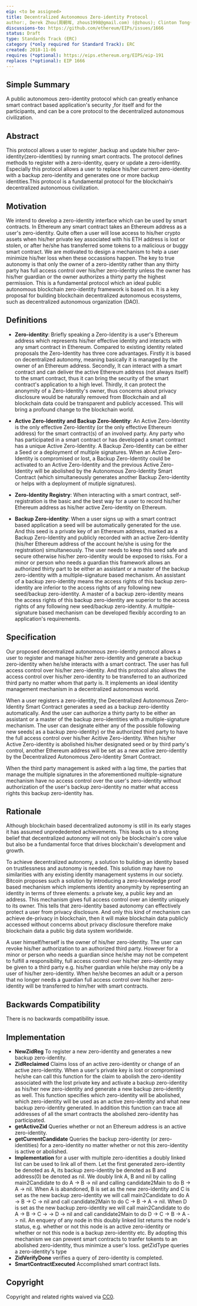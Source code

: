 ```yaml
---
eip: <to be assigned>
title: Decentralized Autonomous Zero-identity Protocol
author:, Derek Zhou(周朝晖, zhous1998@gmail.com) (@zhous); Clinton Tong(21239506@qq.com); Yuefei Tan(whtyfhas@gmail.com)</a>; 
discussions-to: https://github.com/ethereum/EIPs/issues/1666
status: Draft
type: Standards Track (ERC)
category (*only required for Standard Track): ERC
created: 2018-11-06
requires (*optional): https://eips.ethereum.org/EIPS/eip-191
replaces (*optional): EIP 1666
---
```


## Simple Summary
A public autonomous zero-identity protocol which can greatly enhance smart contract based application's security ,for itself and for the participants, and can be a core protocol to the decentralized autonomous civilization. 

## Abstract
This protocol allows a user to register ,backup and update his/her zero-identity(zero-identities) by running smart contracts. The protocol defines methods to register with a zero-identity, query or update a zero-identity. Especially this protocol allows a user to replace his/her current zero-identity with a backup zero-identity and generates one or more backup identities.This protocol is a fundamental protocol for the blockchain‘s decentralized autonomous civilization.

## Motivation
We intend to develop a zero-identity interface which can be used by smart contracts. In Ethereum any smart contract takes an Ethereum address as a user's zero-identity. Quite often a user will lose access to his/her crypto assets when his/her private key associated with his ETH address is lost or stolen, or after he/she has transferred some tokens to a malicious or buggy smart contract. We are motivated to design a mechanism to help a user minimize his/her loss when these occassions happen.
The key to true autonomy is that only the owner of a zero-identity rather than any thirty party has full access control over his/her zero-identity unless the owner has his/her guardian or the owner authorizes a thirty party the highest permission. 
This is a fundamental protocol which an ideal public autonomous blockchain zero-identity framework is based on. It is a key proposal for building blockchain decentralized autonomous ecosystems, such as decentralized autonomous organization (DAO).

## Definitions
* **Zero-identity**: Briefly speaking a Zero-Identity is a user's Ethereum address which represents his/her effective identity and interacts with any smart contract in Ethereum. Compared to existing identity related proposals the Zero-Identity has three core advantages. Firstly it is based on decentralized autonomy, meaning basically it is managed by the owner of an Ethereum address. Secondly, It can interact with a smart contract and can deliver the active Ethereum address (not always itself) to the smart contract, thus it can bring the security of the smart contract's application to a high level. Thirdly, it can protect the anonymity of a Zero-Identity's owner, thus concerns about privacy disclosure would be naturally removed from Blockchain and all blockchain data could be transparent and publicly accessed. This will bring a profound change to the blockchain world.

* **Active Zero-Identity and Backup Zero-Identity**: An Active Zero-Identity is the only effective Zero-Identity (or the only effective Ethereum address) for the smart contract(s) of an involved party. Any party who has participated in a smart contract or has developed a smart contract has a unique Active Zero-Identity. A Backup Zero-Identity can be either a Seed or a deployment of multiple signatures. When an Active Zero-Identity is compromised or lost, a Backup Zero-Identity could be activated to an Active Zero-Identity and the previous Active Zero-Identity will be abolished by the Autonomous Zero-Identity Smart Contract (which simultaneously generates another Backup Zero-identity or helps with a deployment of mutiple signatures).  

* **Zero-Identity Registry**: When interacting with a smart contract, self-registration is the basic and the best way for a user to record his/her Ethereum address as his/her active Zero-identity on Ethereum.

* **Backup Zero-identity**: When a user signs up with a smart contract based application a seed will be automatically generated for the use. And this seed is a private key of an Ethereum address, marked as a Backup Zero-Identity and publicly recorded with an active Zero-Identity (his/her Ethereum address of the account he/she is using for the registration) simultaneously. The user needs to keep this seed safe and secure otherwise his/her zero-identity would be exposed to risks. For a minor or person who needs a guardian this framework allows an authorized thirty part to be either an assistant or a master of the backup zero-identity with a multiple-signature based mechanism. An assistant of a backup zero-identity means the access rights of this backup zero-identity are inferior to the access rights of any following new seed/backup zero-identity. A master of a backup zero-identity means the access rights of this backup zero-identity are superior to the access rights of any following new seed/backup zero-identity. A multiple-signature based mechanism can be developed flexibly according to an application's requirements.

## Specification
Our proposed decentralized autonomous zero-identity protocol allows a user to register and manage his/her zero-identity and generate a backup zero-identity when he/she interacts with a smart contract. The user has full access control over his/her zero-identity. And this protocol also allows the access control over his/her zero-identity to be transferred to an authorized third party no matter whom that party is. It implements an ideal identity management mechanism in a decentralized autonomous world. 

When a user registers a zero-identity, the Decentralized Autonomous Zero-Identity Smart Contract generates a seed as a backup zero-identity automatically. And the user can authorize a thirty party to be either an assistant or a master of the backup zero-identities with a multiple-signature mechanism. The user can designate either any of the possible following new seeds( as a backup zero-identity) or the authorized third party to have the full access control over his/her Acitive Zero-identity. When his/her Active Zero-identity is abolished his/her designated seed or by third party's control, another Ethereum address will be set as a new active zero-identity by the Decentralized Autonomous Zero-Identity Smart Contract.

When the third party management is asked with a lag time, the parties that manage the multiple signatures in the aforementioned multiple-signature mechanism have no access control over the user's zero-identity without authorization of the user's backup zero-identity no matter what access rights this backup zero-identity has.

## Rationale
Although blockchain based decentralized autonomy is still in its early stages it has assumed unprededented achievements. This leads us to a strong belief that decentralized autonomy will not only be blockchain's core value but also be a fundamental force that drives blockchain's development and growth.

To achieve decentralized autonomy, a solution to building an identity based on trustlessness and autonomy is needed. This solution may have no similarities with any existing identity management systems in our society. Bitcoin proposes such a solution by introducing a zero-knowledge proof based mechanism which implements identity anonymity by representing an identity in terms of three elements: a private key, a public key and an address. This mechanism gives full access control over an identity uniquely to its owner. This tells that zero-identity based autonomy can effectively protect a user from privacy disclosure. And only this kind of mechanism can achieve de-privacy in blockchain, then it will make blockchain data publicly accessed without concerns about privacy disclosure therefore make blockchain data a public big data system worldwide.

A user himself/herself is the owner of his/her zero-identity. The user can revoke his/her authorization to an authorized third party. However for a minor or person who needs a guardian since he/she may not be competent to fulfill a responsibility, full access control over his/her zero-identity may be given to a third party e.g. his/her guardian while he/she may only be a user of his/her zero-identity. When he/she becomes an adult or a person that no longer needs a guardian full access control over his/her zero-identity will be transferred  to him/her with smart contracts.  

## Backwards Compatibility
There is no backwards compatibility issue. 

## Implementation
* **NewZidReg** To register a new zero-identity and generates a new backup zero-identity.
* **ZidReclaimed** Claims loss of an active zero-identity or change of an active zero-identity. When a user's private key is lost or compromised he/she can call this function for the claim to abolish the zero-identity associated with the lost private key and activate a backup zero-identity as his/her new zero-identity and generate a new backup zero-identity as well. This function specifies which zero-identity will be abolished, which zero-identity will be used as an active zero-identity and what new backup zero-identity generated. In addition this function can trace all addresses of all the smart contracts the abolished zero-identity has participated.   
* **getActiveZid** Queries whether or not an Ethereum address is an active zero-identity.
* **getCurrentCandidate** Queries the backup zero-identity (or zero-identities) for a zero-identity no matter whether or not this zero-identity is active or abolished. 
* **Implementation** for a user with multiple zero-identities a doubly linked list can be used to link all of them. Let the first generated zero-identity be denoted as A, its backup zero-identity be denoted as B and address(0) be denoted as nil. We doubly link A, B and nil by calling main2Candidate to do A -> B -> nil and calling candidate2Main to do B -> A -> nil. When A is abandoned, B is set as the new zero-identity and C is set as the new backup zero-identity we  will call main2Candidate to do A -> B -> C -> nil and call candidate2Main to do C -> B -> A -> nil. When D is set as the new backup zero-identity we will call main2Candidate to do A -> B -> C -> -> D -> nil and call candidate2Main to do D -> C -> B -> A -> nil. An enquery of any node in this doubly linked list returns the node's status, e.g. whether or not this node is an active zero-identity or whether or not this node is a backup zero-identity etc. By adopting this mechanism we can prevent smart contracts to tranfer tokents to an abolished zero-identity, thus minimize a user's loss.
getZidType queries a zero-identity's type
* **ZidVerifyDone** verifies a query of zero-identity is completed.
* **SmartContractExecuted** Accomplished smart contract lists.

## Copyright
Copyright and related rights waived via [CC0](https://creativecommons.org/publicdomain/zero/1.0/).
